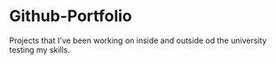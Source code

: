 # Github-Portfolio

Projects that I've been working on inside and outside od the university testing my skills.
